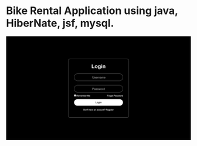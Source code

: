 # Bike Rental Application using java, HiberNate, jsf, mysql.

![login preview](src/main/webapp/files/images/login.png)
